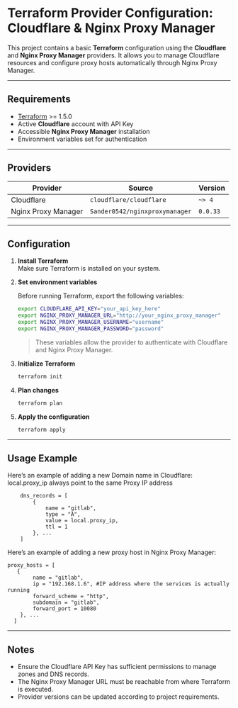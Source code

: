 # Terraform Provider Configuration: Cloudflare & Nginx Proxy Manager

This project contains a basic **Terraform** configuration using the **Cloudflare** and **Nginx Proxy Manager** providers. It allows you to manage Cloudflare resources and configure proxy hosts automatically through Nginx Proxy Manager.

---

## Requirements

- [Terraform](https://www.terraform.io/downloads) >= 1.5.0  
- Active **Cloudflare** account with API Key  
- Accessible **Nginx Proxy Manager** installation  
- Environment variables set for authentication  

---

## Providers

| Provider | Source | Version |
|----------|--------|---------|
| Cloudflare | `cloudflare/cloudflare` | `~> 4` |
| Nginx Proxy Manager | `Sander0542/nginxproxymanager` | `0.0.33` |

---

## Configuration

1. **Install Terraform**  
   Make sure Terraform is installed on your system.

2. **Set environment variables**  

   Before running Terraform, export the following variables:

   ```bash
   export CLOUDFLARE_API_KEY="your_api_key_here"
   export NGINX_PROXY_MANAGER_URL="http://your_nginx_proxy_manager"
   export NGINX_PROXY_MANAGER_USERNAME="username"
   export NGINX_PROXY_MANAGER_PASSWORD="password"
   ```

   > These variables allow the provider to authenticate with Cloudflare and Nginx Proxy Manager.

3. **Initialize Terraform**  

   ```bash
   terraform init
   ```

4. **Plan changes**  

   ```bash
   terraform plan
   ```

5. **Apply the configuration**  

   ```bash
   terraform apply
   ```

---

## Usage Example

Here’s an example of adding a new Domain name in Cloudflare:
local.proxy_ip always point to the same Proxy IP address
```hcl
    dns_records = [
        {         
            name = "gitlab",          
            type = "A", 
            value = local.proxy_ip, 
            ttl = 1                 
        }, ...    
    ]
```
Here’s an example of adding a new proxy host in Nginx Proxy Manager:

```hcl
proxy_hosts = [
   { 
        name = "gitlab", 
        ip = "192.168.1.6", #IP address where the services is actually running
        forward_scheme = "http", 
        subdomain = "gitlab", 
        forward_port = 10080 
    }, ...
  ]
```

---

## Notes

- Ensure the Cloudflare API Key has sufficient permissions to manage zones and DNS records.  
- The Nginx Proxy Manager URL must be reachable from where Terraform is executed.  
- Provider versions can be updated according to project requirements.

